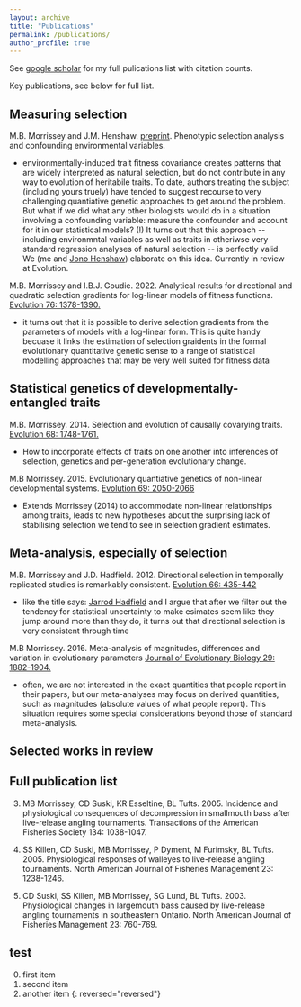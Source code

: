 ```yaml
---
layout: archive
title: "Publications"
permalink: /publications/
author_profile: true
---
```


See [google scholar](https://scholar.google.co.uk/citations?user=AKCYteAAAAAJ&hl=en) for my full pulications list with citation counts.


Key publications, see below for full list.

<!---
{% if author.googlescholar %}
  You can also find my articles on <u><a href="{{author.googlescholar}}">my Google Scholar profile</a>.</u>
{% endif %}

{% include base_path %}

{% for post in site.publications reversed %}
  {% include archive-single.html %}
{% endfor %}
-->


## Measuring selection

M.B. Morrissey and J.M. Henshaw. [preprint](https://www.biorxiv.org/content/10.1101/2022.06.15.496257v1). Phenotypic selection analysis and confounding environmental variables.

- environmentally-induced trait fitness covariance creates patterns that are widely interpreted as natural selection, but do not contribute in any way to evolution of heritabile traits.  To date, authors treating the subject (including yours truely) have tended to suggest recourse to very challenging quantiative genetic approaches to get around the problem.  But what if we did what any other biologists would do in a situation involving a confounding variable: measure the confounder and account for it in our statistical models? (!)  It turns out that this approach -- including environmntal variables as well as traits in otheriwse very standard regression analyses of natural selection -- is perfectly valid.   We (me and [Jono Henshaw](https://www.henshaw-lab.com/)) elaborate on this idea.  Currently in review at Evolution.

M.B. Morrissey and I.B.J. Goudie. 2022. Analytical results for directional and quadratic selection gradients for log-linear models of fitness functions. [Evolution 76: 1378-1390.](https://onlinelibrary.wiley.com/doi/full/10.1111/evo.14486)

- it turns out that it is possible to derive selection gradients from the parameters of models with a log-linear form.  This is quite handy becuase it links the estimation of selection graidents in the formal evolutionary quantitative genetic sense to a range of statistical modelling approaches that may be very well suited for fitness data

## Statistical genetics of developmentally-entangled traits

M.B. Morrissey. 2014. Selection and evolution of causally covarying traits. [Evolution 68: 1748-1761.](https://www.jstor.org/stable/24033735)

- How to incorporate effects of traits on one another into inferences of selection, genetics and per-generation evolutionary change.

M.B Morrissey. 2015. Evolutionary quantiative genetics of non-linear developmental systems. [Evolution 69: 2050-2066](https://www.jstor.org/stable/24704722)

- Extends Morrissey (2014) to accommodate non-linear relationships among traits, leads to new hypotheses about the surprising lack of stabilising selection we tend to see in selection gradient estimates.

## Meta-analysis, especially of selection

M.B. Morrissey and J.D. Hadfield. 2012. Directional selection in temporally replicated studies is remarkably consistent. [Evolution 66: 435-442](https://www.jstor.org/stable/41460077)

- like the title says: [Jarrod Hadfield](https://jarrod.bio.ed.ac.uk/jarrod.html) and I argue that after we filter out the tendency for statistical uncertainty to make esimates seem like they jump around more than they do, it turns out that directional selection is very consistent through time

M.B Morrissey. 2016. Meta-analysis of magnitudes, differences and variation in evolutionary parameters [Journal of Evolutionary Biology 29: 1882-1904.](https://onlinelibrary.wiley.com/doi/10.1111/jeb.12950)
- often, we are not interested in the exact quantities that people report in their papers, but our meta-analyses may focus on derived quantities, such as magnitudes (absolute values of what people report).  This situation requires some special considerations beyond those of standard meta-analysis.


## Selected works in review



## Full publication list

3. MB Morrissey, CD Suski, KR Esseltine, BL Tufts. 2005. Incidence and physiological consequences of decompression in smallmouth bass after live-release angling tournaments. Transactions of the American Fisheries Society 134: 1038-1047.

2. SS Killen, CD Suski, MB Morrissey, P Dyment, M Furimsky, BL Tufts. 2005. Physiological responses of walleyes to live-release angling tournaments. North American Journal of Fisheries Management 23: 1238-1246.

1. CD Suski, SS Killen, MB Morrissey, SG Lund, BL Tufts. 2003. Physiological changes in largemouth bass caused by live-release angling tournaments in southeastern Ontario. North American Journal of Fisheries Management 23: 760-769.


## test

0. first item
0. second item
0. another item
{: reversed="reversed"}
